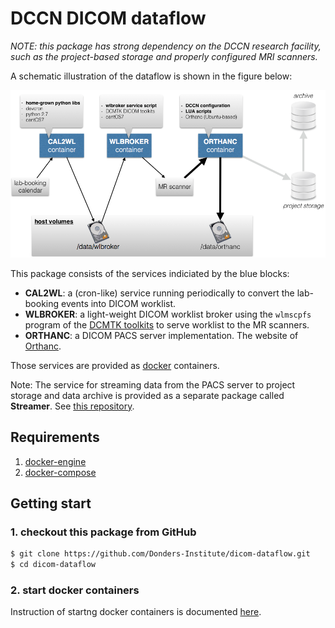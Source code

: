 # DCCN DICOM dataflow

_NOTE: this package has strong dependency on the DCCN research facility, such as the project-based storage and properly configured MRI scanners._

A schematic illustration of the dataflow is shown in the figure below:

![](dicom_dataflow_docker_containers.png)

This package consists of the services indiciated by the blue blocks:

- __CAL2WL__: a (cron-like) service running periodically to convert the lab-booking events into DICOM worklist.
- __WLBROKER__: a light-weight DICOM worklist broker using the `wlmscpfs` program of the [DCMTK toolkits](http://dicom.offis.de) to serve worklist to the MR scanners.
- __ORTHANC__: a DICOM PACS server implementation. The website of [Orthanc](http://www.orthanc-server.com/).

Those services are provided as [docker](http://docker.com) containers.

Note: The service for streaming data from the PACS server to project storage and data archive is provided as a separate package called __Streamer__.  See [this repository](https://github.com/Donders-Institute/streamer).

## Requirements 

1. [docker-engine](https://www.docker.com/products/docker-engine)
1. [docker-compose](https://docs.docker.com/compose/)

## Getting start

### 1. checkout this package from GitHub
 
```bash
$ git clone https://github.com/Donders-Institute/dicom-dataflow.git
$ cd dicom-dataflow
```

### 2. start docker containers

Instruction of startng docker containers is documented [here](docker/README.md).
